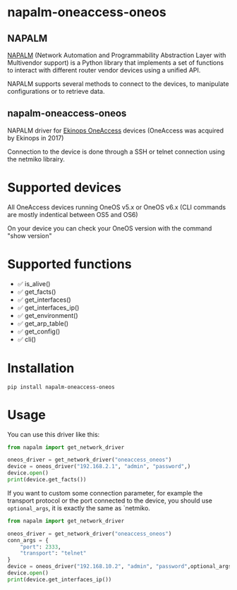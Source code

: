 # napalm-oneaccess-oneos

## NAPALM

[NAPALM](https://napalm.readthedocs.io/en/latest/) (Network Automation and Programmability Abstraction Layer with Multivendor support) is a Python library that implements a set of functions to interact with different router vendor devices using a unified API.

NAPALM supports several methods to connect to the devices, to manipulate configurations or to retrieve data.

## napalm-oneaccess-oneos

NAPALM driver for [Ekinops OneAccess](https://www.ekinops.com/products-services/products/oneaccess) devices
(OneAccess was acquired by Ekinops in 2017)

Connection to the device is done through a SSH or telnet connection using the netmiko librairy.

# Supported devices

All OneAccess devices running OneOS v5.x or OneOS v6.x
(CLI commands are mostly indentical between OS5 and OS6)

On your device you can check your OneOS version with the command "show version"


# Supported functions

- :white_check_mark: is_alive()
- :white_check_mark: get_facts()
- :white_check_mark: get_interfaces()
- :white_check_mark: get_interfaces_ip()
- :white_check_mark: get_environment()
- :white_check_mark: get_arp_table()
- :white_check_mark: get_config()
- :white_check_mark: cli()

# Installation
```
pip install napalm-oneaccess-oneos
```

# Usage

You can use this driver like this:

```python
from napalm import get_network_driver

oneos_driver = get_network_driver("oneaccess_oneos")
device = oneos_driver("192.168.2.1", "admin", "password",)
device.open()
print(device.get_facts())
```

If you want to custom some connection parameter, for example the transport protocol or the port connected to the device, you should use `optional_args`, it is exactly the same as `netmiko.

```python
from napalm import get_network_driver

oneos_driver = get_network_driver("oneaccess_oneos")
conn_args = {
    "port": 2333,
    "transport": "telnet"
}
device = oneos_driver("192.168.10.2", "admin", "password",optional_args=conn_args)
device.open()
print(device.get_interfaces_ip())
```

